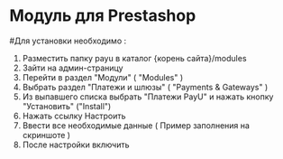 Модуль для Prestashop 
=========

#Для установки необходимо : 

1. Разместить папку payu в каталог {корень сайта}/modules
2. Зайти на админ-страницу
3. Перейти в раздел "Модули" ( "Modules" )
4. Выбрать раздел "Платежи и шлюзы" ( "Payments & Gateways" )
5. Из выпавшего списка выбрать "Платежи PayU" и нажать кнопку "Установить" ("Install")
6. Нажать ссылку Настроить
7. Ввести все необходимые данные ( Пример заполнения на скриншоте )
8. После настройки включить
